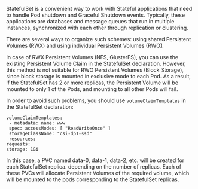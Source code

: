 StatefulSet is a convenient way to work with Stateful applications that need to handle Pod shutdown and Graceful Shutdown events. Typically, these applications are databases and message queues that run in multiple instances, synchronized with each other through replication or clustering.

There are several ways to organize such schemes: using shared Persistent Volumes (RWX) and using individual Persistent Volumes (RWO).

In case of RWX Persistent Volumes (NFS, GlusterFS), you can use the existing Persistent Volume Claim in the StatefulSet declaration. However, this method is not suitable for RWO Persistent Volumes (Block Storage), since block storage is mounted in exclusive mode to each Pod. As a result, if the StatefulSet has 2 or more replicas, the Persistent Volume will be mounted to only 1 of the Pods, and mounting to all other Pods will fail.

In order to avoid such problems, you should use `volumeClaimTemplates` in the StatefulSet declaration:

```
volumeClaimTemplates:
 - metadata: name: www
 spec: accessModes: [ "ReadWriteOnce" ]
 storageClassName: "csi-dp1-ssd"
 resources:
requests:
storage: 1Gi
```

In this case, a PVC named data-0, data-1, data-2, etc. will be created for each StatefulSet replica. depending on the number of replicas. Each of these PVCs will allocate Persistent Volumes of the required volume, which will be mounted to the pods corresponding to the StatefulSet replicas.
